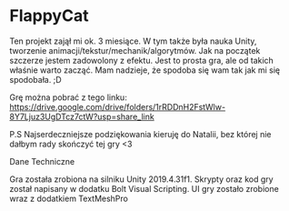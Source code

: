 # FlappyCat
Ten projekt zajął mi ok. 3 miesiące.
W tym także była nauka Unity, tworzenie animacji/tekstur/mechanik/algorytmów.
Jak na początek szczerze jestem zadowolony z efektu.
Jest to prosta gra, ale od takich właśnie warto zacząć.
Mam nadzieje, że spodoba się wam tak jak mi się spodobała. ;D

Grę można pobrać z tego linku:
https://drive.google.com/drive/folders/1rRDDnH2FstWlw-8Y7Ljuz3UgDTcz7ctW?usp=share_link

P.S 
Najserdeczniejsze podziękowania kieruję do Natalii, bez której nie dałbym rady skończyć tej gry <3

Dane Techniczne

Gra została zrobiona na silniku Unity 2019.4.31f1.
Skrypty oraz kod gry został napisany w dodatku Bolt Visual Scripting.
UI gry zostało zrobione wraz z dodatkiem TextMeshPro

